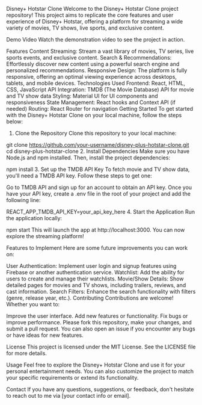 Disney+ Hotstar Clone
Welcome to the Disney+ Hotstar Clone project repository! This project aims to replicate the core features and user experience of Disney+ Hotstar, offering a platform for streaming a wide variety of movies, TV shows, live sports, and exclusive content.


Demo Video
Watch the demonstration video to see the project in action.

Features
Content Streaming: Stream a vast library of movies, TV series, live sports events, and exclusive content.
Search & Recommendations: Effortlessly discover new content using a powerful search engine and personalized recommendations.
Responsive Design: The platform is fully responsive, offering an optimal viewing experience across desktops, tablets, and mobile devices.
Technologies Used
Frontend: React, HTML, CSS, JavaScript
API Integration: TMDB (The Movie Database) API for movie and TV show data
Styling: Material UI for UI components and responsiveness
State Management: React hooks and Context API (if needed)
Routing: React Router for navigation
Getting Started
To get started with the Disney+ Hotstar Clone on your local machine, follow the steps below:

1. Clone the Repository
Clone this repository to your local machine:

git clone https://github.com/your-username/disney-plus-hotstar-clone.git
cd disney-plus-hotstar-clone
2. Install Dependencies
Make sure you have Node.js and npm installed. Then, install the project dependencies:

npm install
3. Set up the TMDB API Key
To fetch movie and TV show data, you'll need a TMDB API key. Follow these steps to get one:

Go to TMDB API and sign up for an account to obtain an API key.
Once you have your API key, create a .env file in the root of your project and add the following line:

REACT_APP_TMDB_API_KEY=your_api_key_here
4. Start the Application
Run the application locally:

npm start
This will launch the app at http://localhost:3000. You can now explore the streaming platform!

Features to Implement
Here are some future improvements you can work on:

User Authentication: Implement user login and signup features using Firebase or another authentication service.
Watchlist: Add the ability for users to create and manage their watchlists.
Movie/Show Details: Show detailed pages for movies and TV shows, including trailers, reviews, and cast information.
Search Filters: Enhance the search functionality with filters (genre, release year, etc.).
Contributing
Contributions are welcome! Whether you want to:

Improve the user interface.
Add new features or functionality.
Fix bugs or improve performance.
Please fork this repository, make your changes, and submit a pull request. You can also open an issue if you encounter any bugs or have ideas for new features.

License
This project is licensed under the MIT License. See the LICENSE file for more details.

Usage
Feel free to explore the Disney+ Hotstar Clone and use it for your personal entertainment needs. You can also customize the project to match your specific requirements or extend its functionality.

Contact
If you have any questions, suggestions, or feedback, don't hesitate to reach out to me via [your contact info or email].

